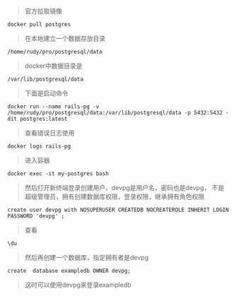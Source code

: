 > 官方拉取镜像

    docker pull postgres

> 在本地建立一个数据存放目录

    /home/rudy/pro/postgresql/data

> docker中数据目录是

    /var/lib/postgresql/data

>下面是启动命令

    docker run --name rails-pg -v /home/rudy/pro/postgresql/data:/var/lib/postgresql/data -p 5432:5432 -dit postgres:latest

> 查看错误日志使用

    docker logs rails-pg

> 进入容器

    docker exec -it my-postgres bash
    

> 然后打开新终端登录创建用户，devpg是用户名，密码也是devpg， 不是超级管理员，拥有创建数据库权限，登录权限，继承拥有角色权限

    create user devpg with NOSUPERUSER CREATEDB NOCREATEROLE INHERIT LOGIN  PASSWORD 'devpg' ;

>查看

    \du

>然后再创建一个数据库，指定拥有者是devpg


    create  database exampledb OWNER devpg;

>这时可以使用devpg来登录exampledb
